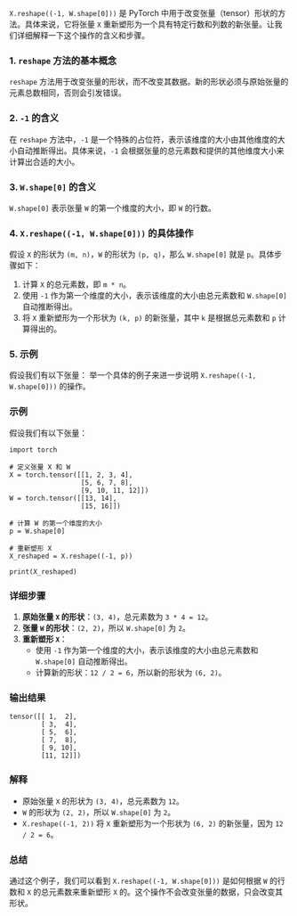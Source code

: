 `X.reshape((-1, W.shape[0]))` 是 PyTorch 中用于改变张量（tensor）形状的方法。具体来说，它将张量 `X` 重新塑形为一个具有特定行数和列数的新张量。让我们详细解释一下这个操作的含义和步骤。

### 1\. `reshape` 方法的基本概念

`reshape` 方法用于改变张量的形状，而不改变其数据。新的形状必须与原始张量的元素总数相同，否则会引发错误。

### 2\. `-1` 的含义

在 `reshape` 方法中，`-1` 是一个特殊的占位符，表示该维度的大小由其他维度的大小自动推断得出。具体来说，`-1` 会根据张量的总元素数和提供的其他维度大小来计算出合适的大小。

### 3\. `W.shape[0]` 的含义

`W.shape[0]` 表示张量 `W` 的第一个维度的大小，即 `W` 的行数。

### 4\. `X.reshape((-1, W.shape[0]))` 的具体操作

假设 `X` 的形状为 `(m, n)`，`W` 的形状为 `(p, q)`，那么 `W.shape[0]` 就是 `p`。具体步骤如下：

1.  计算 `X` 的总元素数，即 `m * n`。
2.  使用 `-1` 作为第一个维度的大小，表示该维度的大小由总元素数和 `W.shape[0]` 自动推断得出。
3.  将 `X` 重新塑形为一个形状为 `(k, p)` 的新张量，其中 `k` 是根据总元素数和 `p` 计算得出的。

### 5\. 示例

假设我们有以下张量：
举一个具体的例子来进一步说明 `X.reshape((-1, W.shape[0]))` 的操作。

### 示例

假设我们有以下张量：

    import torch
    
    # 定义张量 X 和 W
    X = torch.tensor([[1, 2, 3, 4],
                      [5, 6, 7, 8],
                      [9, 10, 11, 12]])
    W = torch.tensor([[13, 14],
                      [15, 16]])
    
    # 计算 W 的第一个维度的大小
    p = W.shape[0]
    
    # 重新塑形 X
    X_reshaped = X.reshape((-1, p))
    
    print(X_reshaped)
    

### 详细步骤

1.  **原始张量 `X` 的形状**：`(3, 4)`，总元素数为 `3 * 4 = 12`。
2.  **张量 `W` 的形状**：`(2, 2)`，所以 `W.shape[0]` 为 `2`。
3.  **重新塑形 `X`**：
    *   使用 `-1` 作为第一个维度的大小，表示该维度的大小由总元素数和 `W.shape[0]` 自动推断得出。
    *   计算新的形状：`12 / 2 = 6`，所以新的形状为 `(6, 2)`。

### 输出结果

    tensor([[ 1,  2],
            [ 3,  4],
            [ 5,  6],
            [ 7,  8],
            [ 9, 10],
            [11, 12]])
    

### 解释

*   原始张量 `X` 的形状为 `(3, 4)`，总元素数为 `12`。
*   `W` 的形状为 `(2, 2)`，所以 `W.shape[0]` 为 `2`。
*   `X.reshape((-1, 2))` 将 `X` 重新塑形为一个形状为 `(6, 2)` 的新张量，因为 `12 / 2 = 6`。

### 总结

通过这个例子，我们可以看到 `X.reshape((-1, W.shape[0]))` 是如何根据 `W` 的行数和 `X` 的总元素数来重新塑形 `X` 的。这个操作不会改变张量的数据，只会改变其形状。